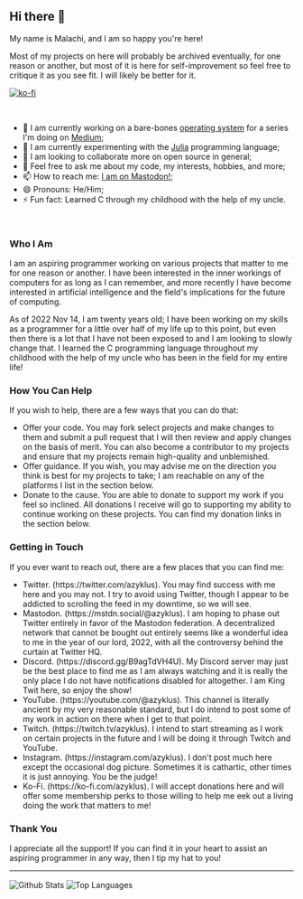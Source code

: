 ## Hi there 👋

My name is Malachi, and I am so happy you're here!

Most of my projects on here will probably be archived eventually, for one reason or another, but most of it is here for self-improvement so feel free
to critique it as you see fit. I will likely be better for it.

[![ko-fi](https://ko-fi.com/img/githubbutton_sm.svg)](https://ko-fi.com/M4M4GDIVQ)

<br/>

- 🔭 I am currently working on a bare-bones [operating system](https://github.com/azyklus/sys3) for a series I'm doing on [Medium](https://medium.com/@zaiqi);
- 🌱 I am currently experimenting with the [Julia](https://julialang.org/) programming language;
- 👯 I am looking to collaborate more on open source in general;
- 💬 Feel free to ask me about my code, my interests, hobbies, and more;
- 📫 How to reach me: [I am on Mastodon!](https://mstdn.social/@azyklus);
- 😄 Pronouns: He/Him;
- ⚡ Fun fact: Learned C through my childhood with the help of my uncle.

<br/>

### Who I Am
<p>
    I am an aspiring programmer working on various projects that matter to me for one reason or
    another. I have been interested in the inner workings of computers for as long as I can
    remember, and more recently I have become interested in artificial intelligence and the field's
    implications for the future of computing.
</p>
<p>
    As of 2022 Nov 14, I am twenty years old; I have been working on my skills as a programmer for
    a little over half of my life up to this point, but even then there is a lot that I have not
    been exposed to and I am looking to slowly change that.
    I learned the C programming language throughout my childhood with the help of my uncle who
    has been in the field for my entire life!
</p>

### How You Can Help
<p>
    If you wish to help, there are a few ways that you can do that:
</p>
<ul>
    <li>
        Offer your code. You may fork select projects and make changes to them and submit a pull
        request that I will then review and apply changes on the basis of merit.
        You can also become a contributor to my projects and ensure that my projects
        remain high-quality and unblemished.
    </li>
    <li>
        Offer guidance. If you wish, you may advise me on the direction you think is best for my
        projects to take; I am reachable on any of the platforms I list in the section below.
    </li>
    <li>
        Donate to the cause. You are able to donate to support my work if you feel so inclined.
        All donations I receive will go to supporting my ability to continue working on these projects.
        You can find my donation links in the section below.
    </li>
</ul>

### Getting in Touch
<p>
    If you ever want to reach out, there are a few places that you can find me:
</p>
<ul>
    <li>
        Twitter. (https://twitter.com/azyklus). You may find success with me here and you may not.
        I try to avoid using Twitter, though I appear to be addicted to scrolling the feed in my
        downtime, so we will see.
    </li>
    <li>
        Mastodon. (https://mstdn.social/@azyklus). I am hoping to phase out Twitter entirely in favor
        of the Mastodon federation. A decentralized network that cannot be bought out entirely seems
        like a wonderful idea to me in the year of our lord, 2022, with all the controversy behind the curtain at
        Twitter HQ.
    </li>
    <li>
        Discord. (https://discord.gg/B9agTdVH4U). My Discord server may just be the best place to find
        me as I am always watching and it is really the only place I do not have notifications disabled
        for altogether. I am King Twit here, so enjoy the show!
    </li>
    <li>
        YouTube. (https://youtube.com/@azyklus). This channel is literally ancient by my very reasonable
        standard, but I do intend to post some of my work in action on there when I get to that point.
    </li>
    <li>
        Twitch. (https://twitch.tv/azyklus). I intend to start streaming as I work on certain projects
        in the future and I will be doing it through Twitch and YouTube.
    </li>
    <li>
        Instagram. (https://instagram.com/azyklus). I don't post much here except the occasional dog
        picture. Sometimes it is cathartic, other times it is just annoying. You be the judge!
    </li>
    <li>
        Ko-Fi. (https://ko-fi.com/azyklus). I will accept donations here and will offer some membership
        perks to those willing to help me eek out a living doing the work that matters to me!
    </li>
</ul>

### Thank You
<p>
    I appreciate all the support! If you can find it in your heart to assist an aspiring programmer
    in any way, then I tip my hat to you!
</p>

<hr/>

<!-- GitHub Stat Cards -->
<div white-space="nowrap">
    <img align="center" alt="Github Stats" src="https://github-readme-stats.vercel.app/api?username=azyklus&count_private=true&show_icons=true&hide_border=true&theme=dark&text_color=dfdfdf">
    <img align="center" alt="Top Languages" src="https://github-readme-stats.vercel.app/api/top-langs?username=azyklus&hide_border=true&theme=dark&text_color=fff">
</div>
